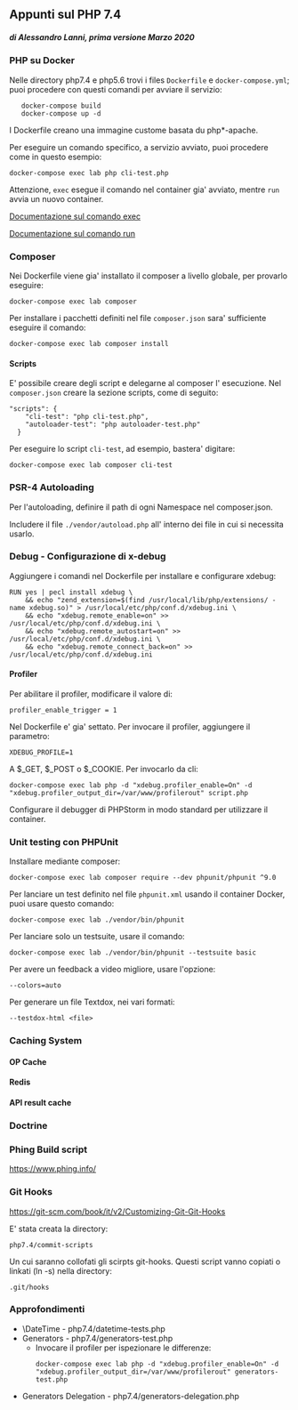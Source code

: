 
## Appunti sul PHP 7.4
##### di Alessandro Lanni, prima versione Marzo 2020

### PHP su Docker

Nelle directory php7.4 e php5.6 trovi i files `Dockerfile` e `docker-compose.yml`;
puoi procedere con questi comandi per avviare il servizio:

````
   docker-compose build
   docker-compose up -d
````
I Dockerfile creano una immagine custome basata du php*-apache.

Per eseguire un comando specifico, a servizio avviato, puoi procedere come in questo esempio:

````
docker-compose exec lab php cli-test.php
````

Attenzione, `exec` esegue il comando nel container gia' avviato, mentre `run` avvia un nuovo container.

[Documentazione sul comando exec](https://docs.docker.com/compose/reference/exec/)

[Documentazione sul comando run](https://docs.docker.com/compose/reference/run/)
 
   
### Composer

Nei Dockerfile viene gia' installato il composer a livello globale, per provarlo eseguire:

````
docker-compose exec lab composer
````

Per installare i pacchetti definiti nel file `composer.json` sara' sufficiente eseguire il comando:

````
docker-compose exec lab composer install
````

#### Scripts

E' possibile creare degli script e delegarne al composer l' esecuzione.
Nel `composer.json` creare la sezione scripts, come di seguito:

````
"scripts": {
    "cli-test": "php cli-test.php",
    "autoloader-test": "php autoloader-test.php"
  }
````

Per eseguire lo script `cli-test`, ad esempio, bastera' digitare:

````
docker-compose exec lab composer cli-test
````


### PSR-4 Autoloading

Per l'autoloading, definire il path di ogni Namespace nel composer.json. 

Includere il file  `./vendor/autoload.php` all' interno dei file in cui si necessita usarlo.


### Debug - Configurazione di x-debug

Aggiungere i comandi nel Dockerfile per installare e configurare xdebug:

````
RUN yes | pecl install xdebug \
    && echo "zend_extension=$(find /usr/local/lib/php/extensions/ -name xdebug.so)" > /usr/local/etc/php/conf.d/xdebug.ini \
    && echo "xdebug.remote_enable=on" >> /usr/local/etc/php/conf.d/xdebug.ini \
    && echo "xdebug.remote_autostart=on" >> /usr/local/etc/php/conf.d/xdebug.ini \
    && echo "xdebug.remote_connect_back=on" >> /usr/local/etc/php/conf.d/xdebug.ini
````
#### Profiler

Per abilitare il profiler, modificare il valore di:

````
profiler_enable_trigger = 1
````

Nel Dockerfile e' gia' settato. Per invocare il  profiler, aggiungere il parametro:

````
XDEBUG_PROFILE=1
````

A $_GET, $_POST o $_COOKIE. Per invocarlo da cli:

````
docker-compose exec lab php -d "xdebug.profiler_enable=On" -d "xdebug.profiler_output_dir=/var/www/profilerout" script.php
````



Configurare il debugger di PHPStorm in modo standard per utilizzare il container.

### Unit testing con PHPUnit

Installare mediante composer:

````
docker-compose exec lab composer require --dev phpunit/phpunit ^9.0
````

Per lanciare un test definito nel file `phpunit.xml` usando il container Docker, puoi usare questo comando:

````
docker-compose exec lab ./vendor/bin/phpunit
````

Per lanciare solo un testsuite, usare il comando:

````
docker-compose exec lab ./vendor/bin/phpunit --testsuite basic
````

Per avere un feedback a video migliore, usare l'opzione:

````
--colors=auto
````

Per generare un file Textdox, nei vari formati:

````
--testdox-html <file>
````

### Caching System

#### OP Cache

#### Redis

#### API result cache 

### Doctrine

### Phing Build script

https://www.phing.info/


### Git Hooks

https://git-scm.com/book/it/v2/Customizing-Git-Git-Hooks

E' stata creata la directory:

````
php7.4/commit-scripts
````

Un cui saranno collofati gli scirpts git-hooks.
Questi script vanno copiati o linkati (ln -s) nella directory:

````
.git/hooks
````

### Approfondimenti

* \DateTime -  php7.4/datetime-tests.php 
* Generators - php7.4/generators-test.php
    * Invocare il profiler per ispezionare le differenze: 
        ````
        docker-compose exec lab php -d "xdebug.profiler_enable=On" -d "xdebug.profiler_output_dir=/var/www/profilerout" generators-test.php
        ````
* Generators Delegation - php7.4/generators-delegation.php
  
